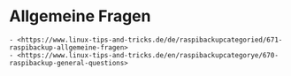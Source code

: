 # Allgemeine Fragen

``` admonish note title="Quelle"
- <https://www.linux-tips-and-tricks.de/de/raspibackupcategoried/671-raspibackup-allgemeine-fragen>
- <https://www.linux-tips-and-tricks.de/en/raspibackupcategorye/670-raspibackup-general-questions>
```

